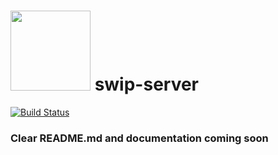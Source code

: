 # <img height="128" src="https://avatars0.githubusercontent.com/u/39216079?s=200&v=4"/> swip-server
 [![Build Status](https://travis-ci.org/swip-app/swipe-server.svg?branch=master)](https://travis-ci.org/swipe-app/swip-server)

### Clear README.md and documentation coming soon
